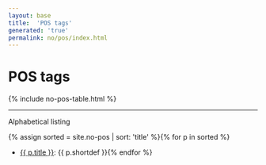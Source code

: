```yaml
---
layout: base
title:  'POS tags'
generated: 'true'
permalink: no/pos/index.html
---
```


# POS tags

{% include no-pos-table.html %}

----------

Alphabetical listing

{% assign sorted = site.no-pos | sort: 'title' %}{% for p in sorted %}
* [{{ p.title }}](): {{ p.shortdef }}{% endfor %}
